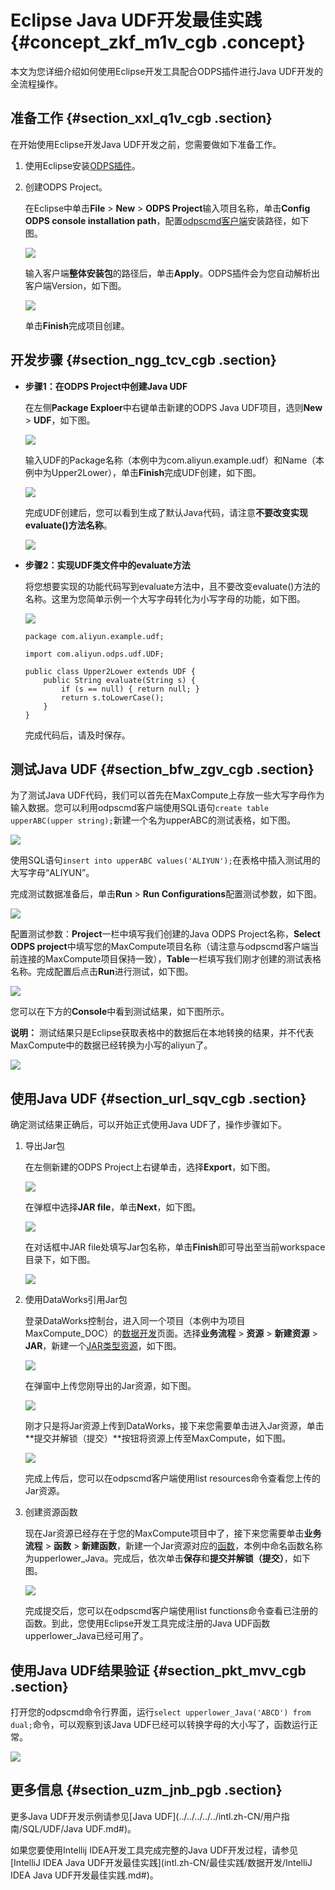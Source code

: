 # Eclipse Java UDF开发最佳实践 {#concept_zkf_m1v_cgb .concept}

本文为您详细介绍如何使用Eclipse开发工具配合ODPS插件进行Java UDF开发的全流程操作。

## 准备工作 {#section_xxl_q1v_cgb .section}

在开始使用Eclipse开发Java UDF开发之前，您需要做如下准备工作。

1.  使用Eclipse安装[ODPS插件](../../../../../intl.zh-CN/工具及下载/Eclipse开发插件/安装Eclipse插件.md#)。
2.  创建ODPS Project。

    在Eclipse中单击**File** \> **New** \> **ODPS Project**输入项目名称，单击**Config ODPS console installation path**，配置[odpscmd客户端](../../../../../intl.zh-CN/工具及下载/客户端.md#)安装路径，如下图。

    ![](http://static-aliyun-doc.oss-cn-hangzhou.aliyuncs.com/assets/img/79958/155056772434302_zh-CN.png)

    输入客户端**整体安装包**的路径后，单击**Apply**。ODPS插件会为您自动解析出客户端Version，如下图。

    ![](http://static-aliyun-doc.oss-cn-hangzhou.aliyuncs.com/assets/img/79958/155056772434304_zh-CN.png)

    单击**Finish**完成项目创建。


## 开发步骤 {#section_ngg_tcv_cgb .section}

-   **步骤1：在ODPS Project中创建Java UDF**

    在左侧**Package Exploer**中右键单击新建的ODPS Java UDF项目，选则**New** \> **UDF**，如下图。

    ![](http://static-aliyun-doc.oss-cn-hangzhou.aliyuncs.com/assets/img/79958/155056772434311_zh-CN.png)

    输入UDF的Package名称（本例中为com.aliyun.example.udf）和Name（本例中为Upper2Lower），单击**Finish**完成UDF创建，如下图。

    ![](http://static-aliyun-doc.oss-cn-hangzhou.aliyuncs.com/assets/img/79958/155056772534316_zh-CN.png)

    完成UDF创建后，您可以看到生成了默认Java代码，请注意**不要改变实现evaluate\(\)方法名称**。

    ![](http://static-aliyun-doc.oss-cn-hangzhou.aliyuncs.com/assets/img/79958/155056772534317_zh-CN.png)

-   **步骤2：实现UDF类文件中的evaluate方法**

    将您想要实现的功能代码写到evaluate方法中，且不要改变evaluate\(\)方法的名称。这里为您简单示例一个大写字母转化为小写字母的功能，如下图。

    ![](http://static-aliyun-doc.oss-cn-hangzhou.aliyuncs.com/assets/img/79958/155056772534318_zh-CN.png)

    ```
    package com.aliyun.example.udf;
    
    import com.aliyun.odps.udf.UDF;
    
    public class Upper2Lower extends UDF {
        public String evaluate(String s) {
            if (s == null) { return null; }
            return s.toLowerCase();
        }
    }
    ```

    完成代码后，请及时保存。


## 测试Java UDF {#section_bfw_zgv_cgb .section}

为了测试Java UDF代码，我们可以首先在MaxCompute上存放一些大写字母作为输入数据。您可以利用odpscmd客户端使用SQL语句`create table upperABC(upper string);`新建一个名为upperABC的测试表格，如下图。

![](http://static-aliyun-doc.oss-cn-hangzhou.aliyuncs.com/assets/img/79958/155056772534320_zh-CN.png)

使用SQL语句`insert into upperABC values('ALIYUN');`在表格中插入测试用的大写字母“ALIYUN”。

完成测试数据准备后，单击**Run** \> **Run Configurations**配置测试参数，如下图。

![](http://static-aliyun-doc.oss-cn-hangzhou.aliyuncs.com/assets/img/79958/155056772534322_zh-CN.png)

配置测试参数：**Project**一栏中填写我们创建的Java ODPS Project名称，**Select ODPS project**中填写您的MaxCompute项目名称（请注意与odpscmd客户端当前连接的MaxCompute项目保持一致），**Table**一栏填写我们刚才创建的测试表格名称。完成配置后点击**Run**进行测试，如下图。

![](http://static-aliyun-doc.oss-cn-hangzhou.aliyuncs.com/assets/img/79958/155056772534324_zh-CN.png)

您可以在下方的**Console**中看到测试结果，如下图所示。

**说明：** 测试结果只是Eclipse获取表格中的数据后在本地转换的结果，并不代表MaxCompute中的数据已经转换为小写的aliyun了。

![](http://static-aliyun-doc.oss-cn-hangzhou.aliyuncs.com/assets/img/79958/155056772534326_zh-CN.png)

## 使用Java UDF {#section_url_sqv_cgb .section}

确定测试结果正确后，可以开始正式使用Java UDF了，操作步骤如下。

1.  导出Jar包

    在左侧新建的ODPS Project上右键单击，选择**Export**，如下图。

    ![](http://static-aliyun-doc.oss-cn-hangzhou.aliyuncs.com/assets/img/79958/155056772534328_zh-CN.png)

    在弹框中选择**JAR file**，单击**Next**，如下图。

    ![](http://static-aliyun-doc.oss-cn-hangzhou.aliyuncs.com/assets/img/79958/155056772534329_zh-CN.png)

    在对话框中JAR file处填写Jar包名称，单击**Finish**即可导出至当前workspace目录下，如下图。

    ![](http://static-aliyun-doc.oss-cn-hangzhou.aliyuncs.com/assets/img/79958/155056772534330_zh-CN.png)

2.  使用DataWorks引用Jar包

    登录DataWorks控制台，进入同一个项目（本例中为项目MaxCompute\_DOC）的[数据开发](../../../../../intl.zh-CN/使用指南/数据开发/界面功能/界面功能点介绍.md#)页面。选择**业务流程** \> **资源** \> **新建资源** \> **JAR**，新建一个[JAR类型资源](../../../../../intl.zh-CN/使用指南/数据开发/业务流程/资源.md#ul_u5d_411_t2b)，如下图。

    ![](http://static-aliyun-doc.oss-cn-hangzhou.aliyuncs.com/assets/img/79958/155056772534331_zh-CN.png)

    在弹窗中上传您刚导出的Jar资源，如下图。

    ![](http://static-aliyun-doc.oss-cn-hangzhou.aliyuncs.com/assets/img/79958/155056772534334_zh-CN.png)

    刚才只是将Jar资源上传到DataWorks，接下来您需要单击进入Jar资源，单击**提交并解锁（提交）**按钮将资源上传至MaxCompute，如下图。

    ![](http://static-aliyun-doc.oss-cn-hangzhou.aliyuncs.com/assets/img/79958/155056772534335_zh-CN.png)

    完成上传后，您可以在odpscmd客户端使用list resources命令查看您上传的Jar资源。

3.  创建资源函数

    现在Jar资源已经存在于您的MaxCompute项目中了，接下来您需要单击**业务流程** \> **函数** \> **新建函数**，新建一个Jar资源对应的[函数](../../../../../intl.zh-CN/使用指南/数据开发/业务流程/注册函数.md#)，本例中命名函数名称为upperlower\_Java。完成后，依次单击**保存**和**提交并解锁（提交）**，如下图。

    ![](http://static-aliyun-doc.oss-cn-hangzhou.aliyuncs.com/assets/img/79958/155056772534337_zh-CN.png)

    完成提交后，您可以在odpscmd客户端使用list functions命令查看已注册的函数。到此，您使用Eclipse开发工具完成注册的Java UDF函数upperlower\_Java已经可用了。


## 使用Java UDF结果验证 {#section_pkt_mvv_cgb .section}

打开您的odpscmd命令行界面，运行`select upperlower_Java('ABCD') from dual;`命令，可以观察到该Java UDF已经可以转换字母的大小写了，函数运行正常。

![](http://static-aliyun-doc.oss-cn-hangzhou.aliyuncs.com/assets/img/79958/155056772634338_zh-CN.png)

## 更多信息 {#section_uzm_jnb_pgb .section}

更多Java UDF开发示例请参见[Java UDF](../../../../../intl.zh-CN/用户指南/SQL/UDF/Java UDF.md#)。

如果您要使用Intellij IDEA开发工具完成完整的Java UDF开发过程，请参见[IntelliJ IDEA Java UDF开发最佳实践](intl.zh-CN/最佳实践/数据开发/IntelliJ IDEA Java UDF开发最佳实践.md#)。

